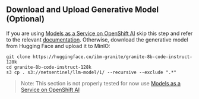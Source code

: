 ## Download and Upload Generative Model (Optional)

If you are using [Models as a Service on OpenShift AI](https://maas.apps.prod.rhoai.rh-aiservices-bu.com/) skip this step and refer to the relevant [documentation](./model-as-a-service.md). Otherwise, download the generative model from Hugging Face and upload it to MinIO:

```
git clone https://huggingface.co/ibm-granite/granite-8b-code-instruct-128k
cd granite-8b-code-instruct-128k
s3 cp . s3://netsentinel/llm-model/1/ --recursive --exclude ".*"
```

> Note: This section is not properly tested for now use [Models as a Service on OpenShift AI](https://maas.apps.prod.rhoai.rh-aiservices-bu.com/)
